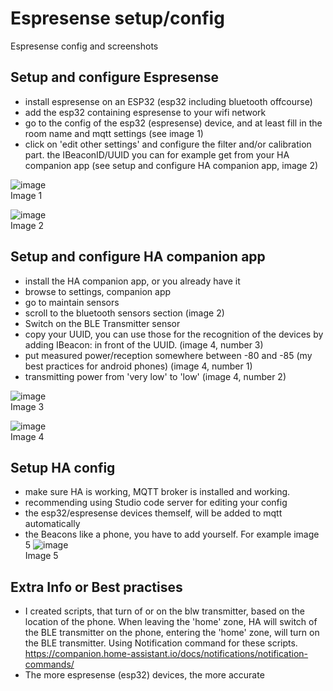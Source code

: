 # Espresense setup/config
Espresense config and screenshots  

## Setup and configure Espresense
- install espresense on an ESP32 (esp32 including bluetooth offcourse)  
- add the esp32 containing espresense to your wifi network
- go to the config of the esp32 (espresense) device, and at least fill in the room name and mqtt settings (see image 1)
- click on 'edit other settings' and configure the filter and/or calibration part. the IBeaconID/UUID you can for example get from your HA companion app (see setup and configure HA companion app, image 2)

![image](https://github.com/kippesikgithub/espresense/assets/100353268/803ce9aa-2d57-43a0-abc2-a4271531c817)  
Image 1  

![image](https://github.com/kippesikgithub/espresense/assets/100353268/f4cdfb3e-1ef7-47b7-90e4-14c5169a4112)  
Image 2

## Setup and configure HA companion app
- install the HA companion app, or you already have it
- browse to settings, companion app
- go to maintain sensors
- scroll to the bluetooth sensors section (image 2)
- Switch on the BLE Transmitter sensor
- copy your UUID, you can use those for the recognition of the devices by adding IBeacon: in front of the UUID. (image 4, number 3)
- put measured power/reception somewhere between -80 and -85 (my best practices for android phones) (image 4, number 1)
- transmitting power from 'very low' to 'low' (image 4, number 2)

![image](https://github.com/kippesikgithub/espresense/assets/100353268/60a4b6cc-d3e6-46a4-90b8-05ef0eebd5cd)  
Image 3   

![image](https://github.com/kippesikgithub/espresense/assets/100353268/3ee3082d-650f-4158-803f-46d95958fb11)  
Image 4  

## Setup HA config
- make sure HA is working, MQTT broker is installed and working.
- recommending using Studio code server for editing your config
- the esp32/espresense devices themself, will be added to mqtt automatically
- the Beacons like a phone, you have to add yourself. For example image 5
![image](https://github.com/kippesikgithub/espresense/assets/100353268/a6aa482c-8647-455a-8607-2bcf8c713b92)  
Image 5


## Extra Info or Best practises
- I created scripts, that turn of or on the blw transmitter, based on the location of the phone. When leaving the 'home' zone, HA will switch of the BLE transmitter on the phone, entering the 'home' zone, will turn on the BLE transmitter. Using Notification command for these scripts. https://companion.home-assistant.io/docs/notifications/notification-commands/
- The more espresense (esp32) devices, the more accurate
